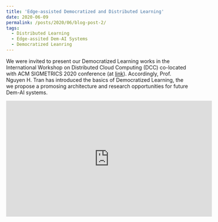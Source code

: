 ```yaml
---
title: 'Edge-assisted Democratized and Distributed Learning'
date: 2020-06-09
permalink: /posts/2020/06/blog-post-2/
tags:
  - Distributed Learning
  - Edge-assited Dem-AI Systems
  - Democratized Leanring
---
```


We were invited to present our Democratized Learning works in the International Workshop on Distributed Cloud Computing (DCC) co-located with ACM SIGMETRICS 2020 conference (at [link](http://dcc2020.ec.tuwien.ac.at/#meet-team)). Accordingly, Prof. Nguyen H. Tran has introduced the basics of Democratized Learning, the we propose a promosing architecture and research opportunities for future Dem-AI systems.

<iframe width="560" height="315"
src="https://www.youtube.com/embed/T_LwXNBWE_E" 
frameborder="0" 
allow="accelerometer; autoplay; encrypted-media; gyroscope; picture-in-picture" 
allowfullscreen></iframe>

